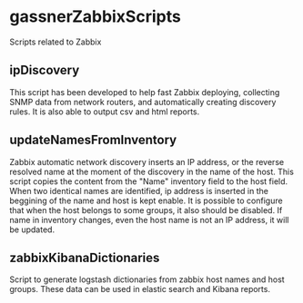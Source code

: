 # gassnerZabbixScripts
Scripts related to Zabbix

## ipDiscovery

This script has been developed to help fast Zabbix deploying, collecting SNMP data from network routers, and automatically creating discovery rules. It is also able to output csv and html reports.

## updateNamesFromInventory

Zabbix automatic network discovery inserts an IP address, or the reverse resolved name at the moment of the discovery in the name of the host. This script copies the content from the "Name" inventory field to the host field. When two identical names are identified, ip address is inserted in the beggining of the name and host is kept enable. It is possible to configure that when the host belongs to some groups, it also should be disabled. If name in inventory changes, even the host name is not an IP address, it will be updated.

## zabbixKibanaDictionaries

Script to generate logstash dictionaries from zabbix host names and host groups. These data can be used in elastic search and Kibana reports.